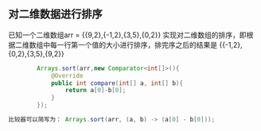 ## 对二维数据进行排序

已知一个二维数组arr = {{9,2},{-1,2},{3,5},{0,2}} 实现对二维数组的排序，即根据二维数组中每一行第一个值的大小进行排序，排完序之后的结果是
{{-1,2},{0,2},{3,5},{9,2}}
```java
        Arrays.sort(arr,new Comparator<int[]>(){
            @Override
            public int compare(int[] a, int[] b){
                return a[0]-b[0];
            }
        });
```
```java
比较器可以简写为： Arrays.sort(arr, (a, b) -> (a[0] - b[0]));
```



